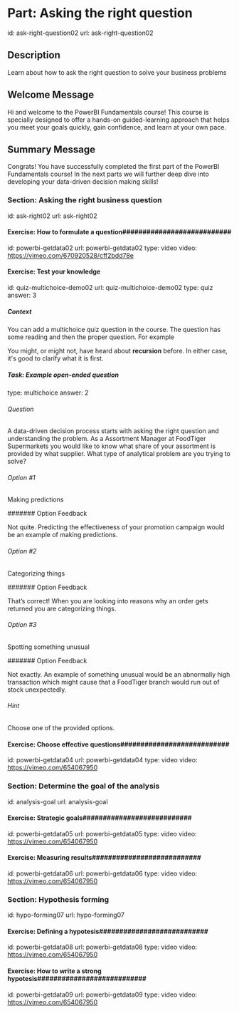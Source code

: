 # Part: Asking the right question 
id: ask-right-question02
url: ask-right-question02

## Description

Learn about how to ask the right question to solve your business problems
## Welcome Message

Hi and welcome to the PowerBI Fundamentals course! This course is specially designed to offer a hands-on guided-learning approach that helps you meet your goals quickly, gain confidence, and learn at your own pace. 

## Summary Message

Congrats! You have successfully completed the first part of the PowerBI Fundamentals course! In the next parts we will further deep dive into developing your data-driven decision making skills!


### Section: Asking the right business question
id: ask-right02
url: ask-right02

#### Exercise: How to formulate a question###########################
id: powerbi-getdata02
url: powerbi-getdata02
type: video
video: https://vimeo.com/670920528/cff2bdd78e

#### Exercise: Test your knowledge
id: quiz-multichoice-demo02
url: quiz-multichoice-demo02
type: quiz
answer: 3

##### Context

<p>You can add a multichoice quiz question in the course. The question has some reading and then the proper question. For example</p>

<p>You might, or might not, have heard about <b>recursion</b> before. In either case, it's good to clarify what it is first.</p>

##### Task: Example open-ended question
type: multichoice
answer: 2

###### Question

<p>A data-driven decision process starts with asking the right question and understanding the problem. As a Assortment Manager at FoodTiger Supermarkets you would like to know what share of your assortment is provided by what supplier. What type of analytical problem are you trying to solve?</p>

###### Option #1

<p>Making predictions</p>

####### Option Feedback

<p>Not quite. Predicting the effectiveness of your promotion campaign would be an example of making predictions.</p>

###### Option #2

<p>Categorizing things</p>

####### Option Feedback

<p>That’s correct! When you are looking into reasons why an order gets returned you are categorizing things.</p>

###### Option #3

<p>Spotting something unusual</p>

####### Option Feedback

<p>Not exactly. An example of something unusual would be an abnormally high transaction which might cause that a FoodTiger branch would run out of stock unexpectedly.</p>

###### Hint

<p>Choose one of the provided options.</p>



#### Exercise: Choose effective questions###########################
id: powerbi-getdata04
url: powerbi-getdata04
type: video
video: https://vimeo.com/654067950


### Section: Determine the goal of the analysis
id: analysis-goal
url: analysis-goal

#### Exercise: Strategic goals###########################
id: powerbi-getdata05
url: powerbi-getdata05
type: video
video: https://vimeo.com/654067950

#### Exercise: Measuring results###########################
id: powerbi-getdata06
url: powerbi-getdata06
type: video
video: https://vimeo.com/654067950



### Section: Hypothesis forming
id: hypo-forming07
url: hypo-forming07

#### Exercise: Defining a hypotesis###########################
id: powerbi-getdata08
url: powerbi-getdata08
type: video
video: https://vimeo.com/654067950

#### Exercise: How to write a strong hypotesis###########################
id: powerbi-getdata09
url: powerbi-getdata09
type: video
video: https://vimeo.com/654067950


